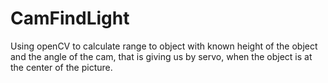 # CamFindLight

Using openCV to calculate range to object with known height of the object and the angle of the cam, that is giving us by servo, when the object is at the center of the picture.

